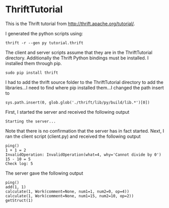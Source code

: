 ThriftTutorial
==============

This is the Thrift tutorial from http://thrift.apache.org/tutorial/.

I generated the python scripts using:

```
thrift -r --gen py tutorial.thrift
```

The client and server scripts assume that they are in the ThriftTutorial directory. Additionally the Thrift Python bindings must be installed. I installed them through pip.

```
sudo pip install thrift

```

I had to add the thrift source folder to  the ThriftTutorial directory to add the libraries...I need to find where pip installed them...I changed the path insert to

```
sys.path.insert(0, glob.glob('./thrift/lib/py/build/lib.*')[0])

```

First, I started the server and received the following output

```
Starting the server...

```

Note that there is no confirmation that the server has in fact started. Next, I ran the client script (client.py) and received the following output

```
ping()
1 + 1 = 2
InvalidOperation: InvalidOperation(what=4, why='Cannot divide by 0')
15 - 10 = 5
Check log: 5

```

The server gave the following output

```
ping()
add(1, 1)
calculate(1, Work(comment=None, num1=1, num2=0, op=4))
calculate(1, Work(comment=None, num1=15, num2=10, op=2))
getStruct(1)

```

